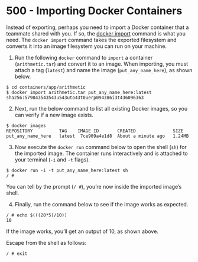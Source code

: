 # 500 - Importing Docker Containers

Instead of exporting, perhaps you need to import a Docker container that a teammate shared with you. If so, the [docker import](https://docs.docker.com/engine/reference/commandline/import/) command is what you need. The ```docker import``` command takes the exported filesystem and converts it into an image filesystem you can run on your machine.

1. Run the following ```docker``` command to ```import``` a container (```arithmetic.tar```) and convert it to an image. When importing, you must attach a tag (```latest```) and name the image (```put_any_name_here```), as shown below.

```
$ cd containers/app/arithmetic
$ docker import arithmetic.tar put_any_name_here:latest
sha256:579843543543u543uto43t0uerp094386i3t436096363
```

2. Next, run the below command to list all existing Docker images, so you can verify if a new image exists.

```
$ docker images
REPOSITORY          TAG    IMAGE ID       CREATED              SIZE
put_any_name_here   latest  7ce909a4e1d8  About a minute ago   1.24MB
```

3. Now execute the ```docker run``` command below to open the shell (```sh```) for the imported image. The container runs interactively and is attached to your terminal (```-i``` and ```-t``` flags).

```
$ docker run -i -t put_any_name_here:latest sh
/ # 
```

You can tell by the prompt (```/ #```), you’re now inside the imported image’s shell.

4. Finally, run the command below to see if the image works as expected.

```
/ # echo $(((20*5)/10))
10
```

If the image works, you’ll get an output of 10, as shown above.

Escape from the shell as follows:

```
/ # exit
```
